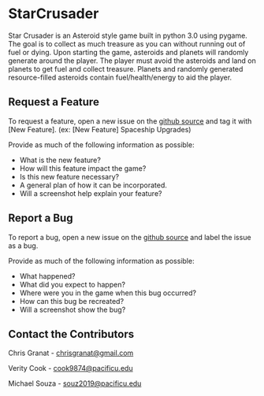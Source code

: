 # StarCrusader

Star Crusader is an Asteroid style game built in python 3.0 using pygame. The goal is to collect as much treasure as you can without running out of fuel or dying. Upon starting the game, asteroids and planets will randomly generate around the player. The player must avoid the asteroids and land on planets to get fuel and collect treasure. Planets and randomly generated resource-filled asteroids contain fuel/health/energy to aid the player.

Request a Feature
-----------------
To request a feature, open a new issue on the [github source](https://github.com/cs360f16/StarCrusader) and tag it with [New Feature]. (ex: [New Feature] Spaceship Upgrades)

Provide as much of the following information as possible:
* What is the new feature?
* How will this feature impact the game?
* Is this new feature necessary?
* A general plan of how it can be incorporated.
* Will a screenshot help explain your feature?

Report a Bug
------------
To report a bug, open a new issue on the [github source](https://github.com/cs360f16/StarCrusader) and label the issue as a bug.

Provide as much of the following information as possible:
* What happened?
* What did you expect to happen?
* Where were you in the game when this bug occurred?
* How can this bug be recreated?
* Will a screenshot show the bug?

Contact the Contributors
------------------------
Chris Granat - chrisgranat@gmail.com

Verity Cook - cook9874@pacificu.edu

Michael Souza - souz2019@pacificu.edu

